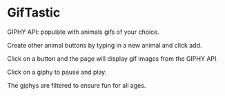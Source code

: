 # GifTastic
GIPHY API: populate with animals gifs of your choice.

Create other animal buttons by typing in a new animal and click add.

Click on a button and the page will display gif images from the GIPHY API.

Click on a giphy to pause and play.

The giphys are filtered to ensure fun for all ages.




